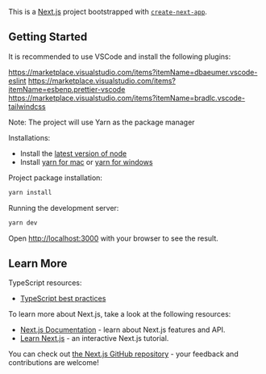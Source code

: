 This is a [Next.js](https://nextjs.org) project bootstrapped with [`create-next-app`](https://nextjs.org/docs/app/api-reference/cli/create-next-app).

## Getting Started

It is recommended to use VSCode and install the following plugins:

https://marketplace.visualstudio.com/items?itemName=dbaeumer.vscode-eslint
https://marketplace.visualstudio.com/items?itemName=esbenp.prettier-vscode
https://marketplace.visualstudio.com/items?itemName=bradlc.vscode-tailwindcss

Note: The project will use Yarn as the package manager

Installations:

- Install the [latest version of node](https://nodejs.org/en/download)
- Install [yarn for mac](https://classic.yarnpkg.com/lang/en/docs/install/#mac-stable) or [yarn for windows](https://classic.yarnpkg.com/lang/en/docs/install/#windows-stable)

Project package installation:

```bash
yarn install
```

Running the development server:

```bash
yarn dev
```

Open [http://localhost:3000](http://localhost:3000) with your browser to see the result.

## Learn More

TypeScript resources:

- [TypeScript best practices](https://docs.aws.amazon.com/prescriptive-guidance/latest/best-practices-cdk-typescript-iac/typescript-best-practices.html)

To learn more about Next.js, take a look at the following resources:

- [Next.js Documentation](https://nextjs.org/docs) - learn about Next.js features and API.
- [Learn Next.js](https://nextjs.org/learn) - an interactive Next.js tutorial.

You can check out [the Next.js GitHub repository](https://github.com/vercel/next.js) - your feedback and contributions are welcome!
